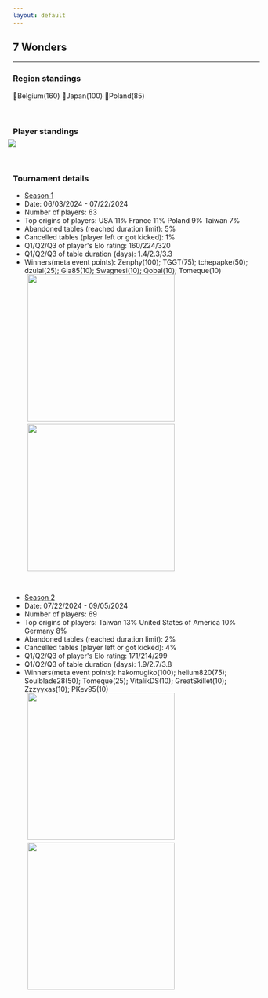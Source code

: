 ```yaml
---
layout: default
---
```


## 7 Wonders

---


### Region standings
🥇Belgium(160) 🥈Japan(100) 🥉Poland(85)


<p>&nbsp;</p>


### Player standings
<div>
	<img src="/wpoc/assets/images/ranking/7WondersRanking.png" style="display: block; margin-left: -10px; margin-bottom: 10px; margin-top: -10px"/>
</div>

<p>&nbsp;</p>


### Tournament details


- [Season 1](https://boardgamearena.com/tournament?id=293251)
- Date: 06/03/2024 - 07/22/2024
- Number of players: 63
- Top origins of players: USA 11% France 11% Poland 9% Taiwan 7% 
- Abandoned tables (reached duration limit): 5%
- Cancelled tables (player left or got kicked): 1%
- Q1/Q2/Q3 of player's Elo rating: 160/224/320
- Q1/Q2/Q3 of table duration (days): 1.4/2.3/3.3
- Winners(meta event points): Zenphy(100); TGGT(75); tchepapke(50); dzulai(25); Gia85(10); Swagnesi(10); Qobal(10); Tomeque(10)

<div>
 <img src="/wpoc/assets/images/tournament/t_7 Wonders_Elo_S1.png" width="300" style="display: block; margin-left: 30px; margin-bottom: 5px; margin-top:-15px"/>
</div>
<div>
 <img src="/wpoc/assets/images/tournament/t_7 Wonders_Duration_S1.png" width="300" style="display: block; margin-left: 30px; margin-bottom: 5px;"/>
</div>
<p>&nbsp;</p>

- [Season 2](https://boardgamearena.com/tournament?id=309520)
- Date: 07/22/2024 - 09/05/2024
- Number of players: 69
- Top origins of players: Taiwan 13% United States of America 10% Germany 8% 
- Abandoned tables (reached duration limit): 2%
- Cancelled tables (player left or got kicked): 4%
- Q1/Q2/Q3 of player's Elo rating: 171/214/299
- Q1/Q2/Q3 of table duration (days): 1.9/2.7/3.8
- Winners(meta event points): hakomugiko(100); helium820(75); Soulblade28(50); Tomeque(25); VitalikDS(10); GreatSkillet(10); Zzzyyxas(10); PKev95(10)

<div>
 <img src="/wpoc/assets/images/tournament/t_7 WondersWestern Pacific Ocean Cup • Season 2_Elo_20240906205426.png" width="300" style="display: block; margin-left: 30px; margin-bottom: 5px; margin-top:-15px"/>
</div>
<div>
 <img src="/wpoc/assets/images/tournament/t_7 WondersWestern Pacific Ocean Cup • Season 2_Duration_20240906211724.png" width="300" style="display: block; margin-left: 30px; margin-bottom: 5px;"/>
</div>
<p>&nbsp;</p>




>>

